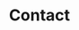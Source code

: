 ---
title: "Contact"
description: "Leave a message and I will get back to you - Or call my office now at 617-782-5100"
images: []
draft: false
menu: main
weight: 5
---